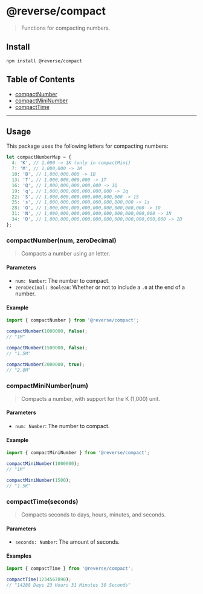 # @reverse/compact

> Functions for compacting numbers.

## Install

```
npm install @reverse/compact
```

## Table of Contents

- [compactNumber](#compactNumbernum-zeroDecimal)
- [compactMiniNumber](#compactMiniNumbernum)
- [compactTime](#compactTimeseconds)

---

## Usage

This package uses the following letters for compacting numbers:

```js
let compactNumberMap = {
  4: 'K', // 1,000 -> 1K (only in compactMini)
  7: 'M', // 1,000,000 -> 1M
  10: 'B', // 1,000,000,000 -> 1B
  13: 'T', // 1,000,000,000,000 -> 1T
  16: 'Q', // 1,000,000,000,000,000 -> 1Q
  19: 'q', // 1,000,000,000,000,000,000 -> 1q
  22: 'S', // 1,000,000,000,000,000,000,000 -> 1S
  25: 's', // 1,000,000,000,000,000,000,000,000 -> 1s
  28: 'O', // 1,000,000,000,000,000,000,000,000,000 -> 1O
  31: 'N', // 1,000,000,000,000,000,000,000,000,000,000 -> 1N
  34: 'D', // 1,000,000,000,000,000,000,000,000,000,000,000 -> 1D
};
```

### compactNumber(num, zeroDecimal)

> Compacts a number using an letter.

#### Parameters

- `num: Number`: The number to compact.
- `zeroDecimal: Boolean`: Whether or not to include a `.0` at the end of a number.

#### Example

```js
import { compactNumber } from '@reverse/compact';

compactNumber(1000000, false);
// "1M"

compactNumber(1500000, false);
// "1.5M"

compactNumber(2000000, true);
// "2.0M"
```

### compactMiniNumber(num)

> Compacts a number, with support for the K (1,000) unit.

#### Parameters

- `num: Number`: The number to compact.

#### Example

```js
import { compactMiniNumber } from '@reverse/compact';

compactMiniNumber(1000000);
// "1M"

compactMiniNumber(1500);
// "1.5K"
```

### compactTime(seconds)

> Compacts seconds to days, hours, minutes, and seconds.

#### Parameters

- `seconds: Number`: The amount of seconds.

#### Examples

```js
import { compactTime } from '@reverse/compact';

compactTime(1234567890);
// "14288 Days 23 Hours 31 Minutes 30 Seconds"
```
